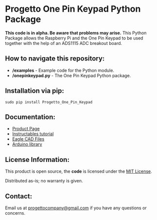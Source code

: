 # Progetto One Pin Keypad Python Package
**This code is in alpha. Be aware that problems may arise.** This Python Package allows the Raspberry Pi and the One Pin Keypad to be used together with the help of an ADS1115 ADC breakout board.

## How to navigate this repository:
* **/examples** - Example code for the Python module.
* **/onepinkeypad.py** - The One Pin Keypad Python package.

## Installation via pip:
```
sudo pip install Progetto_One_Pin_Keypad
```

## Documentation:
* [Product Page](https://www.tindie.com/products/Progetto/one-pin-keypad/)
* [Instructables tutorial](https://www.instructables.com/id/Meet-One-Pin-Keypad)
* [Eagle CAD Files](https://github.com/ProgettoCompany/One_Pin_Keypad_Eagle_Files)
* [Arduino library](https://github.com/ProgettoCompany/Progetto_One_Pin_Keypad_Arduino_Library)
## License Information:
This product is open source, the **code** is licensed under the [MIT License](https://opensource.org/licenses/MIT).

Distributed as-is; no warranty is given.
## Contact:
Email us at progettocompany@gmail.com if you have any questions or concerns.
